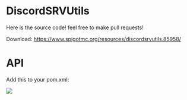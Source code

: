 # DiscordSRVUtils
Here is the source code! feel free to make pull requests!

Download: https://www.spigotmc.org/resources/discordsrvutils.85958/


# API

Add this to your pom.xml:

[![](https://jitpack.io/v/BlueTree242/DiscordSRVUtils.svg)](https://jitpack.io/#BlueTree242/DiscordSRVUtils)
